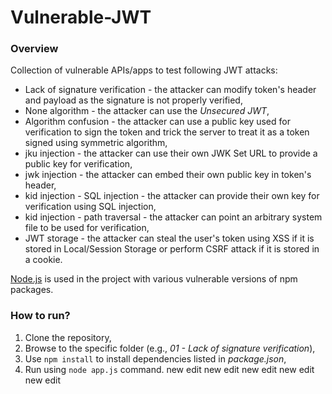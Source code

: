 # Vulnerable-JWT

### Overview
Collection of vulnerable APIs/apps to test following JWT attacks:
- Lack of signature verification - the attacker can modify token's header and payload as the signature is not properly verified,
- None algorithm - the attacker can use the *Unsecured JWT*,
- Algorithm confusion - the attacker can use a public key used for verification to sign the token and trick the server to treat it as a token signed using symmetric algorithm,
- jku injection - the attacker can use their own JWK Set URL to provide a public key for verification,
- jwk injection - the attacker can embed their own public key in token's header,
- kid injection - SQL injection - the attacker can provide their own key for verification using SQL injection,
- kid injection - path traversal - the attacker can point an arbitrary system file to be used for verification,
- JWT storage - the attacker can steal the user's token using XSS if it is stored in Local/Session Storage or perform CSRF attack if it is stored in a cookie. 

[Node.js](https://nodejs.org/) is used in the project with various vulnerable versions of npm packages.

### How to run?
1. Clone the repository,
2. Browse to the specific folder (e.g., *01 - Lack of signature verification*),
3. Use `npm install` to install dependencies listed in *package.json*,
4. Run using `node app.js` command.
new edit
new edit
new edit
new edit
new edit
